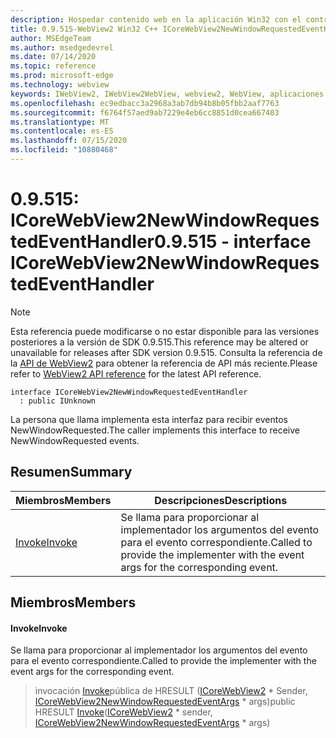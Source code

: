 ```yaml
---
description: Hospedar contenido web en la aplicación Win32 con el control Microsoft Edge WebView2
title: 0.9.515-WebView2 Win32 C++ ICoreWebView2NewWindowRequestedEventHandler
author: MSEdgeTeam
ms.author: msedgedevrel
ms.date: 07/14/2020
ms.topic: reference
ms.prod: microsoft-edge
ms.technology: webview
keywords: IWebView2, IWebView2WebView, webview2, WebView, aplicaciones Win32, Win32, Edge, ICoreWebView2, ICoreWebView2Controller, control de explorador, HTML Edge
ms.openlocfilehash: ec9edbacc3a2968a3ab7db94b8b05fbb2aaf7763
ms.sourcegitcommit: f6764f57aed9ab7229e4eb6cc8851d0cea667403
ms.translationtype: MT
ms.contentlocale: es-ES
ms.lasthandoff: 07/15/2020
ms.locfileid: "10880468"
---
```

# <span data-ttu-id="007b8-104">0.9.515: ICoreWebView2NewWindowRequestedEventHandler</span><span class="sxs-lookup"><span data-stu-id="007b8-104">0.9.515 - interface ICoreWebView2NewWindowRequestedEventHandler</span></span> 

> [!NOTE]
> <span data-ttu-id="007b8-105">Esta referencia puede modificarse o no estar disponible para las versiones posteriores a la versión de SDK 0.9.515.</span><span class="sxs-lookup"><span data-stu-id="007b8-105">This reference may be altered or unavailable for releases after SDK version 0.9.515.</span></span> <span data-ttu-id="007b8-106">Consulta la referencia de la [API de WebView2](../../../webview2-api-reference.md) para obtener la referencia de API más reciente.</span><span class="sxs-lookup"><span data-stu-id="007b8-106">Please refer to [WebView2 API reference](../../../webview2-api-reference.md) for the latest API reference.</span></span>

```
interface ICoreWebView2NewWindowRequestedEventHandler
  : public IUnknown
```

<span data-ttu-id="007b8-107">La persona que llama implementa esta interfaz para recibir eventos NewWindowRequested.</span><span class="sxs-lookup"><span data-stu-id="007b8-107">The caller implements this interface to receive NewWindowRequested events.</span></span>

## <span data-ttu-id="007b8-108">Resumen</span><span class="sxs-lookup"><span data-stu-id="007b8-108">Summary</span></span>

 <span data-ttu-id="007b8-109">Miembros</span><span class="sxs-lookup"><span data-stu-id="007b8-109">Members</span></span>                        | <span data-ttu-id="007b8-110">Descripciones</span><span class="sxs-lookup"><span data-stu-id="007b8-110">Descriptions</span></span>
--------------------------------|---------------------------------------------
[<span data-ttu-id="007b8-111">Invoke</span><span class="sxs-lookup"><span data-stu-id="007b8-111">Invoke</span></span>](#invoke) | <span data-ttu-id="007b8-112">Se llama para proporcionar al implementador los argumentos del evento para el evento correspondiente.</span><span class="sxs-lookup"><span data-stu-id="007b8-112">Called to provide the implementer with the event args for the corresponding event.</span></span>

## <span data-ttu-id="007b8-113">Miembros</span><span class="sxs-lookup"><span data-stu-id="007b8-113">Members</span></span>

#### <span data-ttu-id="007b8-114">Invoke</span><span class="sxs-lookup"><span data-stu-id="007b8-114">Invoke</span></span> 

<span data-ttu-id="007b8-115">Se llama para proporcionar al implementador los argumentos del evento para el evento correspondiente.</span><span class="sxs-lookup"><span data-stu-id="007b8-115">Called to provide the implementer with the event args for the corresponding event.</span></span>

> <span data-ttu-id="007b8-116">invocación [Invoke](#invoke)pública de HRESULT ([ICoreWebView2](icorewebview2.md) \* Sender, [ICoreWebView2NewWindowRequestedEventArgs](icorewebview2newwindowrequestedeventargs.md) \* args)</span><span class="sxs-lookup"><span data-stu-id="007b8-116">public HRESULT [Invoke](#invoke)([ICoreWebView2](icorewebview2.md) \* sender, [ICoreWebView2NewWindowRequestedEventArgs](icorewebview2newwindowrequestedeventargs.md) \* args)</span></span>

